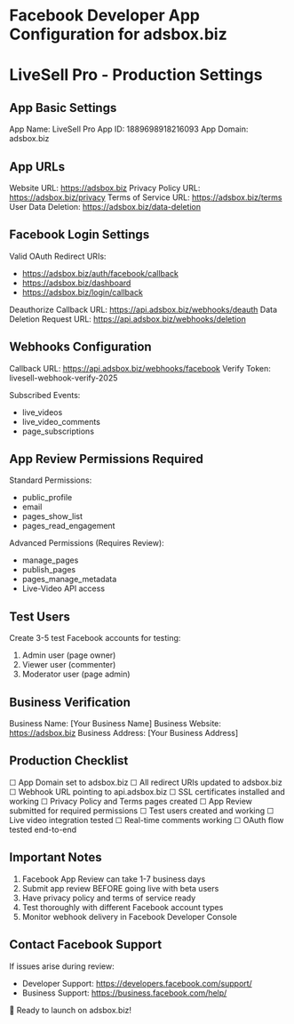 # Facebook Developer App Configuration for adsbox.biz
# LiveSell Pro - Production Settings

## App Basic Settings
App Name: LiveSell Pro
App ID: 1889698918216093
App Domain: adsbox.biz

## App URLs
Website URL: https://adsbox.biz
Privacy Policy URL: https://adsbox.biz/privacy
Terms of Service URL: https://adsbox.biz/terms
User Data Deletion: https://adsbox.biz/data-deletion

## Facebook Login Settings
Valid OAuth Redirect URIs:
- https://adsbox.biz/auth/facebook/callback
- https://adsbox.biz/dashboard
- https://adsbox.biz/login/callback

Deauthorize Callback URL: https://api.adsbox.biz/webhooks/deauth
Data Deletion Request URL: https://api.adsbox.biz/webhooks/deletion

## Webhooks Configuration
Callback URL: https://api.adsbox.biz/webhooks/facebook
Verify Token: livesell-webhook-verify-2025

Subscribed Events:
- live_videos
- live_video_comments
- page_subscriptions

## App Review Permissions Required
Standard Permissions:
- public_profile
- email
- pages_show_list
- pages_read_engagement

Advanced Permissions (Requires Review):
- manage_pages
- publish_pages
- pages_manage_metadata
- Live-Video API access

## Test Users
Create 3-5 test Facebook accounts for testing:
1. Admin user (page owner)
2. Viewer user (commenter)
3. Moderator user (page admin)

## Business Verification
Business Name: [Your Business Name]
Business Website: https://adsbox.biz
Business Address: [Your Business Address]

## Production Checklist
☐ App Domain set to adsbox.biz
☐ All redirect URIs updated to adsbox.biz
☐ Webhook URL pointing to api.adsbox.biz
☐ SSL certificates installed and working
☐ Privacy Policy and Terms pages created
☐ App Review submitted for required permissions
☐ Test users created and working
☐ Live video integration tested
☐ Real-time comments working
☐ OAuth flow tested end-to-end

## Important Notes
1. Facebook App Review can take 1-7 business days
2. Submit app review BEFORE going live with beta users
3. Have privacy policy and terms of service ready
4. Test thoroughly with different Facebook account types
5. Monitor webhook delivery in Facebook Developer Console

## Contact Facebook Support
If issues arise during review:
- Developer Support: https://developers.facebook.com/support/
- Business Support: https://business.facebook.com/help/

🚀 Ready to launch on adsbox.biz!